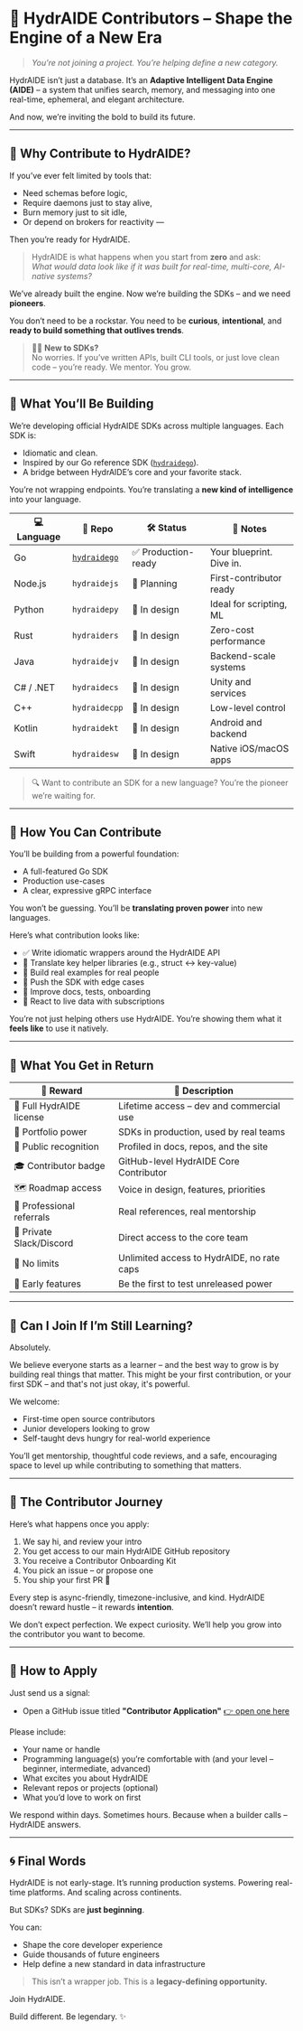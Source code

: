 # 🤝 HydrAIDE Contributors – Shape the Engine of a New Era

> *You’re not joining a project. You’re helping define a new category.*

HydrAIDE isn’t just a database.
It’s an **Adaptive Intelligent Data Engine (AIDE)** – a system that unifies search, memory, and messaging into one real-time, ephemeral, and elegant architecture.

And now, we’re inviting the bold to build its future.

---

## 🌌 Why Contribute to HydrAIDE?

If you’ve ever felt limited by tools that:
- Need schemas before logic,
- Require daemons just to stay alive,
- Burn memory just to sit idle,
- Or depend on brokers for reactivity —

Then you’re ready for HydrAIDE.

> HydrAIDE is what happens when you start from **zero** and ask:  
> *What would data look like if it was built for real-time, multi-core, AI-native systems?*

We’ve already built the engine. Now we’re building the SDKs – and we need **pioneers**.

You don’t need to be a rockstar. You need to be **curious**, **intentional**, and **ready to build something that outlives trends**.

> 🙋‍♀️ **New to SDKs?**  
> No worries. If you’ve written APIs, built CLI tools, or just love clean code – you’re ready. We mentor. You grow.

---

## 🧭 What You’ll Be Building

We’re developing official HydrAIDE SDKs across multiple languages.
Each SDK is:
- Idiomatic and clean.
- Inspired by our Go reference SDK ([`hydraidego`](https://github.com/hydraide/hydraide/tree/main/docs/sdk/go/README.md)).
- A bridge between HydrAIDE’s core and your favorite stack.

You’re not wrapping endpoints.
You’re translating a **new kind of intelligence** into your language.

| 💻 Language | 🔗 Repo | 🛠️ Status | 📝 Notes |
|------------|--------|------------|---------|
| Go         | [`hydraidego`](https://github.com/hydraide/hydraide/tree/main/docs/sdk/go/README.md)   | ✅ Production-ready | Your blueprint. Dive in. |
| Node.js    | `hydraidejs`   | 🧪 Planning          | First-contributor ready |
| Python     | `hydraidepy`   | 🧠 In design         | Ideal for scripting, ML |
| Rust       | `hydraiders`   | 🧠 In design         | Zero-cost performance  |
| Java       | `hydraidejv`   | 🧠 In design         | Backend-scale systems  |
| C# / .NET  | `hydraidecs`   | 🧠 In design         | Unity and services     |
| C++        | `hydraidecpp`  | 🧠 In design         | Low-level control      |
| Kotlin     | `hydraidekt`   | 🧠 In design         | Android and backend    |
| Swift      | `hydraidesw`   | 🧠 In design         | Native iOS/macOS apps  |

> 🔍 Want to contribute an SDK for a new language? You’re the pioneer we’re waiting for.

---

## 🔧 How You Can Contribute

You’ll be building from a powerful foundation:
- A full-featured Go SDK
- Production use-cases
- A clear, expressive gRPC interface

You won’t be guessing.
You’ll be **translating proven power** into new languages.

Here’s what contribution looks like:
- ✅ Write idiomatic wrappers around the HydrAIDE API
- 🧠 Translate key helper libraries (e.g., struct ↔ key-value)
- 🧾 Build real examples for real people
- 🧪 Push the SDK with edge cases
- 💬 Improve docs, tests, onboarding
- 🌊 React to live data with subscriptions

You’re not just helping others use HydrAIDE.
You’re showing them what it **feels like** to use it natively.

---

## 🎁 What You Get in Return

| 🎉 Reward | 💬 Description |
|----------|----------------|
| 🧠 Full HydrAIDE license | Lifetime access – dev and commercial use |
| 🏅 Portfolio power | SDKs in production, used by real teams |
| 👑 Public recognition | Profiled in docs, repos, and the site |
| 🎓 Contributor badge | GitHub-level HydrAIDE Core Contributor |
| 🗺️ Roadmap access | Voice in design, features, priorities |
| 💼 Professional referrals | Real references, real mentorship |
| 🤝 Private Slack/Discord | Direct access to the core team |
| 🔐 No limits | Unlimited access to HydrAIDE, no rate caps |
| 🧪 Early features | Be the first to test unreleased power |

---

## 👶 Can I Join If I’m Still Learning?

Absolutely.

We believe everyone starts as a learner – and the best way to grow is by building real things that matter. This might be your first contribution, or your first SDK – and that's not just okay, it's powerful.

We welcome:

- First-time open source contributors
- Junior developers looking to grow
- Self-taught devs hungry for real-world experience

You’ll get mentorship, thoughtful code reviews, and a safe, encouraging space to level up while contributing to something that matters.

---

## 🧪 The Contributor Journey

Here’s what happens once you apply:
1. We say hi, and review your intro
2. You get access to our main HydrAIDE GitHub repository
3. You receive a Contributor Onboarding Kit
4. You pick an issue – or propose one
5. You ship your first PR 🎉

Every step is async-friendly, timezone-inclusive, and kind.
HydrAIDE doesn’t reward hustle – it rewards **intention**.

We don’t expect perfection.
We expect curiosity.
We’ll help you grow into the contributor you want to become.

---

## 🚪 How to Apply

Just send us a signal:
- Open a GitHub issue titled **"Contributor Application"** [👉 open one here](https://github.com/hydraide/hydraide/issues)

Please include:
- Your name or handle
- Programming language(s) you’re comfortable with (and your level – beginner, intermediate, advanced)
- What excites you about HydrAIDE
- Relevant repos or projects (optional)
- What you’d love to work on first

We respond within days. Sometimes hours.
Because when a builder calls – HydrAIDE answers.

---

## 🌀 Final Words

HydrAIDE is not early-stage.
It’s running production systems. Powering real-time platforms. And scaling across continents.

But SDKs? SDKs are **just beginning**.

You can:
- Shape the core developer experience
- Guide thousands of future engineers
- Help define a new standard in data infrastructure

> This isn’t a wrapper job. This is a **legacy-defining opportunity.**

Join HydrAIDE.

Build different.
Be legendary. ✨



